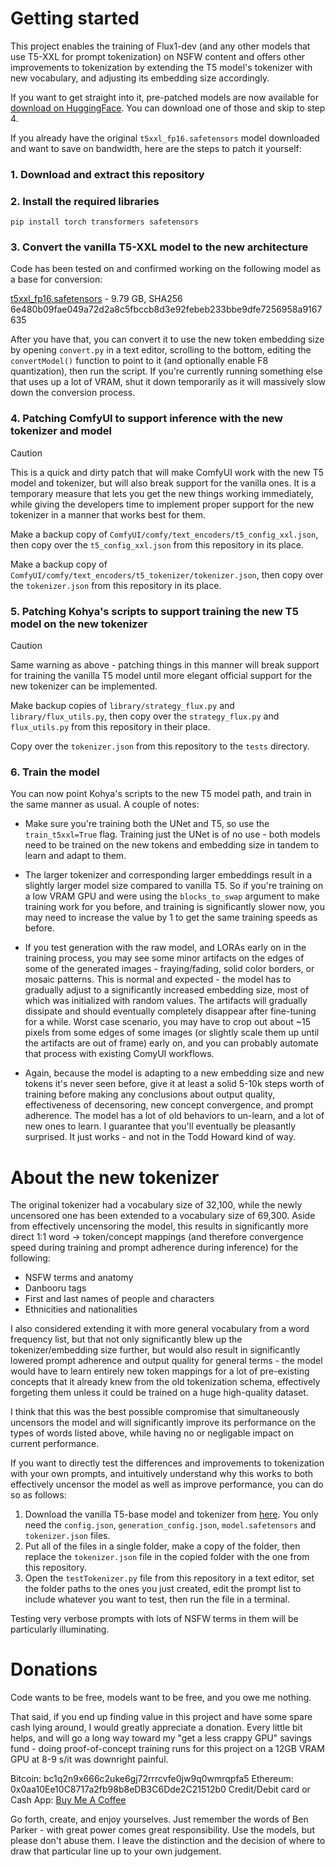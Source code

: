 # Getting started

This project enables the training of Flux1-dev (and any other models that use T5-XXL for prompt tokenization) on NSFW content and offers other improvements to tokenization by extending the T5 model's tokenizer with new vocabulary, and adjusting its embedding size accordingly.

If you want to get straight into it, pre-patched models are now available for [download on HuggingFace](https://huggingface.co/Kaoru8/T5XXL-Unchained). You can download one of those and skip to step 4.

If you already have the original `t5xxl_fp16.safetensors` model downloaded and want to save on bandwidth, here are the steps to patch it yourself:
### 1. Download and extract this repository

### 2. Install the required libraries

```
pip install torch transformers safetensors
```
### 3. Convert the vanilla T5-XXL model to the new architecture

Code has been tested on and confirmed working on the following model as a base for conversion:

[t5xxl_fp16.safetensors](https://huggingface.co/comfyanonymous/flux_text_encoders/blob/main/t5xxl_fp16.safetensors) - 9.79 GB, SHA256 6e480b09fae049a72d2a8c5fbccb8d3e92febeb233bbe9dfe7256958a9167635

After you have that, you can convert it to use the new token embedding size by opening `convert.py` in a text editor, scrolling to the bottom, editing the `convertModel()` function to point to it (and optionally enable F8 quantization), then run the script. If you're currently running something else that uses up a lot of VRAM, shut it down temporarily as it will massively slow down the conversion process.
### 4. Patching ComfyUI to support inference with the new tokenizer and model

> [!CAUTION]
> This is a quick and dirty patch that will make ComfyUI work with the new T5 model and tokenizer, but will also break support for the vanilla ones. It is a temporary measure that lets you get the new things working immediately, while giving the developers time to implement proper support for the new tokenizer in a manner that works best for them.

Make a backup copy of `ComfyUI/comfy/text_encoders/t5_config_xxl.json`, then copy over the `t5_config_xxl.json` from this repository in its place.

Make a backup copy of `ComfyUI/comfy/text_encoders/t5_tokenizer/tokenizer.json`, then copy over the `tokenizer.json` from this repository in its place.
### 5. Patching Kohya's scripts to support training the new T5 model on the new tokenizer

> [!CAUTION]
> Same warning as above - patching things in this manner will break support for training the vanilla T5 model until more elegant official support for the new tokenizer can be implemented.

Make backup copies of `library/strategy_flux.py` and `library/flux_utils.py`, then copy over the `strategy_flux.py` and `flux_utils.py` from this repository in their place.

Copy over the `tokenizer.json` from this repository to the `tests` directory.
### 6. Train the model

You can now point Kohya's scripts to the new T5 model path, and train in the same manner as usual. A couple of notes:

- Make sure you're training both the UNet and T5, so use the `train_t5xxl=True` flag. Training just the UNet is of no use - both models need to be trained on the new tokens and embedding size in tandem to learn and adapt to them.

- The larger tokenizer and corresponding larger embeddings result in a slightly larger model size compared to vanilla T5. So if you're training on a low VRAM GPU and were using the `blocks_to_swap` argument to make training work for you before, and training is significantly slower now, you may need to increase the value by 1 to get the same training speeds as before.

- If you test generation with the raw model, and LORAs early on in the training process, you may see some minor artifacts on the edges of some of the generated images - fraying/fading, solid color borders, or mosaic patterns. This is normal and expected - the model has to gradually adjust to a significantly increased embedding size, most of which was initialized with random values. The artifacts will gradually dissipate and should eventually completely disappear after fine-tuning for a while. Worst case scenario, you may have to crop out about ~15 pixels from some edges of some images (or slightly scale them up until the artifacts are out of frame) early on, and you can probably automate that process with existing ComyUI workflows.

- Again, because the model is adapting to a new embedding size and new tokens it's never seen before, give it at least a solid 5-10k steps worth of training before making any conclusions about output quality, effectiveness of decensoring, new concept convergence, and prompt adherence. The model has a lot of old behaviors to un-learn, and a lot of new ones to learn. I guarantee that you'll eventually be pleasantly surprised. It just works - and not in the Todd Howard kind of way.
# About the new tokenizer

The original tokenizer had a vocabulary size of 32,100, while the newly uncensored one has been extended to a vocabulary size of 69,300. Aside from effectively uncensoring the model, this results in significantly more direct 1:1 word -> token/concept mappings (and therefore convergence speed during training and prompt adherence during inference) for the following:

- NSFW terms and anatomy
- Danbooru tags
- First and last names of people and characters
- Ethnicities and nationalities

I also considered extending it with more general vocabulary from a word frequency list, but that not only significantly blew up the tokenizer/embedding size further, but would also result in significantly lowered prompt adherence and output quality for general terms - the model would have to learn entirely new token mappings for a lot of pre-existing concepts that it already knew from the old tokenization schema, effectively forgeting them unless it could be trained on a huge high-quality dataset.

I think that this was the best possible compromise that simultaneously uncensors the model and will significantly improve its performance on the types of words listed above, while having no or negligable impact on current performance.

If you want to directly test the differences and improvements to tokenization with your own prompts, and intuitively understand why this works to both effectively uncensor the model as well as improve performance, you can do so as follows:

1. Download the vanilla T5-base model and tokenizer from [here](https://huggingface.co/google-t5/t5-base/tree/main). You only need the `config.json`, `generation_config.json`, `model.safetensors` and `tokenizer.json` files.
2. Put all of the files in a single folder, make a copy of the folder, then replace the `tokenizer.json` file in the copied folder with the one from this repository.
3. Open the `testTokenizer.py` file from this repository in a text editor, set the folder paths to the ones you just created, edit the prompt list to include whatever you want to test, then run the file in a terminal.

Testing very verbose prompts with lots of NSFW terms in them will be particularly illuminating.
# Donations

Code wants to be free, models want to be free, and you owe me nothing.

That said, if you end up finding value in this project and have some spare cash lying around, I would greatly appreciate a donation. Every little bit helps, and will go a long way toward my "get a less crappy GPU" savings fund - doing proof-of-concept training runs for this project on a 12GB VRAM GPU at 8-9 s/it was downright painful.

Bitcoin: bc1q2n9x666c2uke6gj72rrrcvfe0jw9q0wmrqpfa5
Ethereum: 0x0aa10Ee10C8717a2fb98b8eDB3C6Dde2C21512b0
Credit/Debit card or Cash App: [Buy Me A Coffee](https://buymeacoffee.com/kaoru8)

Go forth, create, and enjoy yourselves. Just remember the words of Ben Parker - with great power comes great responsibility. Use the models, but please don't abuse them. I leave the distinction and the decision of where to draw that particular line up to your own judgement.
